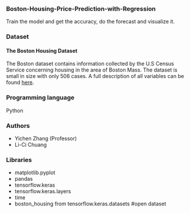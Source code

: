 ### Boston-Housing-Price-Prediction-with-Regression
Train the model and get the accuracy, do the forecast and visualize it.

### Dataset
#### The Boston Housing Dataset
The Boston dataset contains information collected by the U.S Census Service concerning housing in the area of Boston Mass. The dataset is small in size with only 506 cases. A full description of all variables can be found [here](http://lib.stat.cmu.edu/datasets/boston).

### Programming language
Python

### Authors
* Yichen Zhang (Professor)
* Li-Ci Chuang

### Libraries
* matplotlib.pyplot
* pandas
* tensorflow.keras
* tensorflow.keras.layers
* time
* boston_housing from tensorflow.keras.datasets #open dataset

